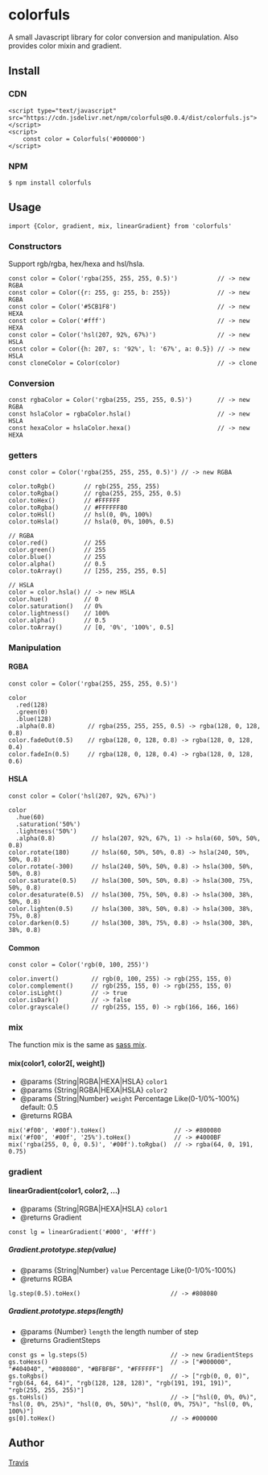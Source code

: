 # colorfuls

A small Javascript library for color conversion and manipulation. Also provides color mixin and gradient.

## Install

### CDN

```
<script type="text/javascript" src="https://cdn.jsdelivr.net/npm/colorfuls@0.0.4/dist/colorfuls.js"></script>
<script>
    const color = Colorfuls('#000000')
</script>
```

### NPM

```
$ npm install colorfuls
```

## Usage

```
import {Color, gradient, mix, linearGradient} from 'colorfuls'
```

### Constructors

Support rgb/rgba, hex/hexa and hsl/hsla.

```
const color = Color('rgba(255, 255, 255, 0.5)')           // -> new RGBA
const color = Color({r: 255, g: 255, b: 255})             // -> new RGBA
const color = Color('#5CB1F8')                            // -> new HEXA
const color = Color('#fff')                               // -> new HEXA
const color = Color('hsl(207, 92%, 67%)')                 // -> new HSLA
const color = Color({h: 207, s: '92%', l: '67%', a: 0.5}) // -> new HSLA
const cloneColor = Color(color)                           // -> clone
```

### Conversion

```
const rgbaColor = Color('rgba(255, 255, 255, 0.5)')       // -> new RGBA
const hslaColor = rgbaColor.hsla()                        // -> new HSLA
const hexaColor = hslaColor.hexa()                        // -> new HEXA
```

### getters

```
const color = Color('rgba(255, 255, 255, 0.5)') // -> new RGBA

color.toRgb()        // rgb(255, 255, 255)
color.toRgba()       // rgba(255, 255, 255, 0.5)
color.toHex()        // #FFFFFF
color.toRgba()       // #FFFFFF80
color.toHsl()        // hsl(0, 0%, 100%)
color.toHsla()       // hsla(0, 0%, 100%, 0.5)

// RGBA
color.red()          // 255
color.green()        // 255
color.blue()         // 255
color.alpha()        // 0.5
color.toArray()      // [255, 255, 255, 0.5]

// HSLA
color = color.hsla() // -> new HSLA
color.hue()          // 0
color.saturation()   // 0%
color.lightness()    // 100%
color.alpha()        // 0.5
color.toArray()      // [0, '0%', '100%', 0.5]

```

### Manipulation

#### RGBA

```
const color = Color('rgba(255, 255, 255, 0.5)')

color
  .red(128)
  .green(0)
  .blue(128)
  .alpha(0.8)         // rgba(255, 255, 255, 0.5) -> rgba(128, 0, 128, 0.8)
color.fadeOut(0.5)    // rgba(128, 0, 128, 0.8) -> rgba(128, 0, 128, 0.4)
color.fadeIn(0.5)     // rgba(128, 0, 128, 0.4) -> rgba(128, 0, 128, 0.6)
```

#### HSLA

```
const color = Color('hsl(207, 92%, 67%)')

color
  .hue(60)
  .saturation('50%')
  .lightness('50%')
  .alpha(0.8)          // hsla(207, 92%, 67%, 1) -> hsla(60, 50%, 50%, 0.8)
color.rotate(180)      // hsla(60, 50%, 50%, 0.8) -> hsla(240, 50%, 50%, 0.8)
color.rotate(-300)     // hsla(240, 50%, 50%, 0.8) -> hsla(300, 50%, 50%, 0.8)
color.saturate(0.5)    // hsla(300, 50%, 50%, 0.8) -> hsla(300, 75%, 50%, 0.8)
color.desaturate(0.5)  // hsla(300, 75%, 50%, 0.8) -> hsla(300, 38%, 50%, 0.8)
color.lighten(0.5)     // hsla(300, 38%, 50%, 0.8) -> hsla(300, 38%, 75%, 0.8)
color.darken(0.5)      // hsla(300, 38%, 75%, 0.8) -> hsla(300, 38%, 38%, 0.8)
```

#### Common

```
const color = Color('rgb(0, 100, 255)')

color.invert()         // rgb(0, 100, 255) -> rgb(255, 155, 0)
color.complement()     // rgb(255, 155, 0) -> rgb(255, 155, 0)
color.isLight()        // -> true
color.isDark()         // -> false
color.grayscale()      // rgb(255, 155, 0) -> rgb(166, 166, 166)
```

### mix

The function mix is the same as [sass mix](https://sass-lang.com/documentation/values/colors).

#### mix(color1, color2[, weight])

- @params {String|RGBA|HEXA|HSLA} `color1`
- @params {String|RGBA|HEXA|HSLA} `color2`
- @params {String|Number} `weight` Percentage Like(0-1/0%-100%) default: 0.5
- @returns RGBA

```
mix('#f00', '#00f').toHex()                   // -> #800080
mix('#f00', '#00f', '25%').toHex()            // -> #4000BF
mix('rgba(255, 0, 0, 0.5)', '#00f').toRgba()  // -> rgba(64, 0, 191, 0.75)
```

### gradient

#### linearGradient(color1, color2, ...)

- @params {String|RGBA|HEXA|HSLA} `color1`
- @returns Gradient

```
const lg = linearGradient('#000', '#fff')
```

##### Gradient.prototype.step(value)

- @params {String|Number} `value` Percentage Like(0-1/0%-100%)
- @returns RGBA

```
lg.step(0.5).toHex()                         // -> #808080
```

##### Gradient.prototype.steps(length)

- @params {Number} `length` the length number of step
- @returns GradientSteps

```
const gs = lg.steps(5)                       // -> new GradientSteps
gs.toHexs()                                  // -> ["#000000", "#404040", "#808080", "#BFBFBF", "#FFFFFF"]
gs.toRgbs()                                  // -> ["rgb(0, 0, 0)", "rgb(64, 64, 64)", "rgb(128, 128, 128)", "rgb(191, 191, 191)", "rgb(255, 255, 255)"]
gs.toHsls()                                  // -> ["hsl(0, 0%, 0%)", "hsl(0, 0%, 25%)", "hsl(0, 0%, 50%)", "hsl(0, 0%, 75%)", "hsl(0, 0%, 100%)"]
gs[0].toHex()                                // -> #000000
```

## Author

[Travis](https://github.com/godxiaoji)
